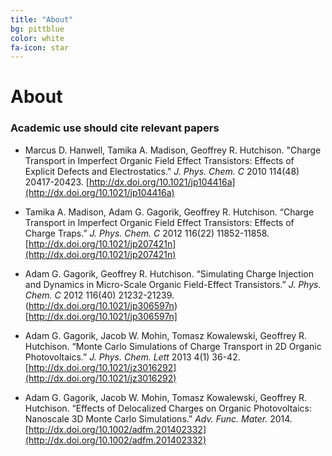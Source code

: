 ```yaml
---
title: "About"
bg: pittblue
color: white
fa-icon: star
---
```


# About

### Academic use should cite relevant papers

 * Marcus D. Hanwell, Tamika A. Madison, Geoffrey R. Hutchison.
 "Charge Transport in Imperfect Organic Field Effect Transistors: Effects of Explicit Defects and Electrostatics."
 *J. Phys. Chem. C* 2010 114(48) 20417-20423.
 [http://dx.doi.org/10.1021/jp104416a](http://dx.doi.org/10.1021/jp104416a)

 * Tamika A. Madison, Adam G. Gagorik, Geoffrey R. Hutchison.
 “Charge Transport in Imperfect Organic Field Effect Transistors: Effects of Charge Traps.”
 *J. Phys. Chem. C* 2012 116(22) 11852-11858.
 [http://dx.doi.org/10.1021/jp207421n](http://dx.doi.org/10.1021/jp207421n)

 * Adam G. Gagorik, Geoffrey R. Hutchison.
 “Simulating Charge Injection and Dynamics in Micro-Scale Organic Field-Effect Transistors.”
 *J. Phys. Chem. C* 2012 116(40) 21232-21239.
 (http://dx.doi.org/10.1021/jp306597n)[http://dx.doi.org/10.1021/jp306597n]

 * Adam G. Gagorik, Jacob W. Mohin, Tomasz Kowalewski, Geoffrey R. Hutchison.
 “Monte Carlo Simulations of Charge Transport in 2D Organic Photovoltaics.”
 *J. Phys. Chem. Lett* 2013 4(1) 36-42.
 [http://dx.doi.org/10.1021/jz3016292](http://dx.doi.org/10.1021/jz3016292)

 * Adam G. Gagorik, Jacob W. Mohin, Tomasz Kowalewski, Geoffrey R. Hutchison.
 “Effects of Delocalized Charges on Organic Photovoltaics: Nanoscale 3D Monte Carlo Simulations.”
 *Adv. Func. Mater.* 2014.
 [http://dx.doi.org/10.1002/adfm.201402332](http://dx.doi.org/10.1002/adfm.201402332)